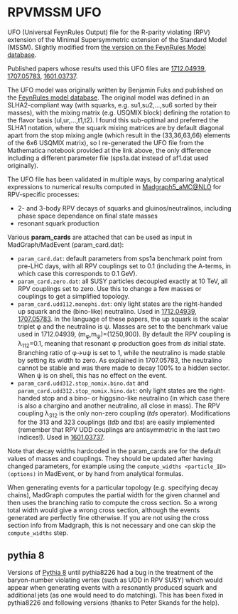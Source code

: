 # RPVMSSM UFO
UFO (Universal FeynRules Output) file for the R-parity violating (RPV) extension of the Minimal Supersymmetric extension of the Standard Model (MSSM). Slightly modified from [the version on the FeynRules Model database](http://feynrules.irmp.ucl.ac.be/wiki/RPVMSSM).

Published papers whose results used this UFO files are [1712.04939](arxiv.org/abs/1712.04939), [1707.05783](arxiv.org/abs/1707.05783), [1601.03737](arxiv.org/abs/1601.03737).

The UFO model was originally written by Benjamin Fuks and published on the [FeynRules model database](http://feynrules.irmp.ucl.ac.be/wiki/RPVMSSM). The original model was defined in an SLHA2-compliant way (with squarks, e.g.  su1,su2,...,su6 sorted by their masses), with the mixing matrix (e.g. USQMIX block) defining the rotation to the flavor basis (ul,ur,...,t1,t2). I found this sub-optimal and preferred the SLHA1 notation, where the squark mixing matrices are by default diagonal apart from the stop mixing angle (which result in the (33,36,63,66) elements of the 6x6 USQMIX matrix), so I re-generated the UFO file from the Mathematica notebook provided at the link above, the only difference including a different parameter file (sps1a.dat instead of af1.dat used originally).

The UFO file has been validated in multiple ways, by comparing analytical expressions to numerical results computed in [Madgraph5_aMC@NLO](https://launchpad.net/mg5amcnlo) for RPV-specific processes:
 - 2- and 3-body RPV decays of squarks and gluinos/neutralinos, including phase space dependance on final state masses
 - resonant squark production
 
Various **param_cards** are attached that can be used as input in MadGraph/MadEvent (param_card.dat):
- `param_card.dat`: default parameters from sps1a benchmark point from pre-LHC days, with all RPV couplings set to 0.1 (including the A-terms, in which case this corresponds to 0.1 GeV).
- `param_card.zero.dat`: all SUSY particles decoupled exactly at 10 TeV, all RPV couplings set to zero. Use this to change a few masses or couplings to get a simplified topology.
- `param_card.udd112.monophi.dat`: only light states are the right-handed up squark and the (bino-like) neutralino. Used in [1712.04939](arxiv.org/abs/1712.04939), [1707.05783](arxiv.org/abs/1707.05783). In the language of these papers, the up squark is the scalar triplet &phi; and the neutralino is &psi;. Masses are set to the benchmark value used in 1712.04939, (m<sub>&phi;</sub>,m<sub>&psi;</sub>)=(1250,900). By default the RPV coupling is &lambda;<sub>112</sub>=0.1, meaning that resonant &phi; production goes from *ds* initial state. Branching ratio of &phi;&rarr;u&psi; is set to 1, while the neutralino is made stable by setting its width to zero. As explained in 1707.05783, the neutralino cannot be stable and was there made to decay 100% to a hidden sector. When &psi; is on shell, this has no effect on the event.
- `param_card.udd312.stop_nomix.bino.dat` and `param_card.udd312.stop_nomix.hino.dat`: only light states are the right-handed stop and a bino- or higgsino-like neutralino (in which case there is also a chargino and another neutralino, all close in mass). The RPV coupling &lambda;<sub>312</sub> is the only non-zero coupling (*tds* operator). Modifications for the 313 and 323 couplings (*tdb* and *tbs*) are easily implemented (remember that RPV UDD couplings are antisymmetric in the last two indices!).  Used in [1601.03737](arxiv.org/abs/1601.03737).

Note that decay widths hardcoded in the param_cards are for the default values of masses and couplings. They should be updated after having changed parameters, for example using the `compute_widths <particle_ID> (options)` in MadEvent, or by hand from analytical formulas.

When generating events for a particular topology (e.g. specifying decay chains), MadGraph computes the partial width for the given channel and then uses the branching ratio to compute the cross section. So a wrong total width would give a wrong cross section, although the events generated are perfectly fine otherwise. If you are not using the cross section info from Madgraph, this is not necessary and one can skip the `compute_widths` step.
 
 ## pythia 8
Versions of [Pythia 8](http://home.thep.lu.se/~torbjorn/Pythia.html) until pythia8226 had a bug in the treatment of the baryon-number violating vertex (such as UDD in RPV SUSY) which would appear when generating events with a resonantly produced squark and additional jets (as one would need to do matching). This has been fixed in pythia8226 and following versions (thanks to Peter Skands for the help).
